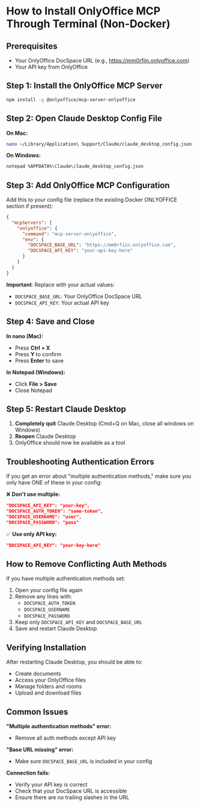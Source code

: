 # How to Install OnlyOffice MCP Through Terminal (Non-Docker)

## Prerequisites
- Your OnlyOffice DocSpace URL (e.g., https://mm0rfiin.onlyoffice.com)
- Your API key from OnlyOffice

## Step 1: Install the OnlyOffice MCP Server

```bash
npm install -g @onlyoffice/mcp-server-onlyoffice
```

## Step 2: Open Claude Desktop Config File

**On Mac:**
```bash
nano ~/Library/Application\ Support/Claude/claude_desktop_config.json
```

**On Windows:**
```bash
notepad %APPDATA%\Claude\claude_desktop_config.json
```

## Step 3: Add OnlyOffice MCP Configuration

Add this to your config file (replace the existing Docker ONLYOFFICE section if present):

```json
{
  "mcpServers": {
    "onlyoffice": {
      "command": "mcp-server-onlyoffice",
      "env": {
        "DOCSPACE_BASE_URL": "https://mm0rfiin.onlyoffice.com",
        "DOCSPACE_API_KEY": "your-api-key-here"
      }
    }
  }
}
```

**Important**: Replace with your actual values:
- `DOCSPACE_BASE_URL`: Your OnlyOffice DocSpace URL
- `DOCSPACE_API_KEY`: Your actual API key

## Step 4: Save and Close

**In nano (Mac):**
- Press **Ctrl + X**
- Press **Y** to confirm
- Press **Enter** to save

**In Notepad (Windows):**
- Click **File > Save**
- Close Notepad

## Step 5: Restart Claude Desktop

1. **Completely quit** Claude Desktop (Cmd+Q on Mac, close all windows on Windows)
2. **Reopen** Claude Desktop
3. OnlyOffice should now be available as a tool

## Troubleshooting Authentication Errors

If you get an error about "multiple authentication methods," make sure you only have ONE of these in your config:

❌ **Don't use multiple:**
```json
"DOCSPACE_API_KEY": "your-key",
"DOCSPACE_AUTH_TOKEN": "some-token",
"DOCSPACE_USERNAME": "user",
"DOCSPACE_PASSWORD": "pass"
```

✅ **Use only API key:**
```json
"DOCSPACE_API_KEY": "your-key-here"
```

## How to Remove Conflicting Auth Methods

If you have multiple authentication methods set:

1. Open your config file again
2. Remove any lines with:
   - `DOCSPACE_AUTH_TOKEN`
   - `DOCSPACE_USERNAME`
   - `DOCSPACE_PASSWORD`
3. Keep only `DOCSPACE_API_KEY` and `DOCSPACE_BASE_URL`
4. Save and restart Claude Desktop

## Verifying Installation

After restarting Claude Desktop, you should be able to:
- Create documents
- Access your OnlyOffice files
- Manage folders and rooms
- Upload and download files

## Common Issues

**"Multiple authentication methods" error:**
- Remove all auth methods except API key

**"Base URL missing" error:**
- Make sure `DOCSPACE_BASE_URL` is included in your config

**Connection fails:**
- Verify your API key is correct
- Check that your DocSpace URL is accessible
- Ensure there are no trailing slashes in the URL
